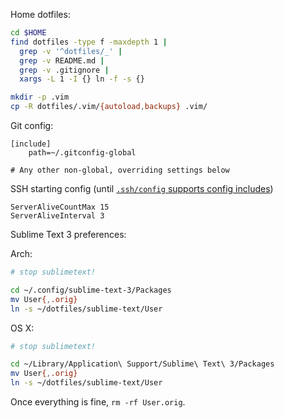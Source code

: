 Home dotfiles:

```bash
cd $HOME
find dotfiles -type f -maxdepth 1 |
  grep -v '^dotfiles/_' |
  grep -v README.md |
  grep -v .gitignore |
  xargs -L 1 -I {} ln -f -s {}

mkdir -p .vim
cp -R dotfiles/.vim/{autoload,backups} .vim/
```

Git config:

```
[include]
	path=~/.gitconfig-global

# Any other non-global, overriding settings below
```

SSH starting config (until [`.ssh/config` supports config includes](https://bugzilla.mindrot.org/show_bug.cgi?id=1585))

```
ServerAliveCountMax 15
ServerAliveInterval 3
```

Sublime Text 3 preferences:

Arch:

```bash
# stop sublimetext!

cd ~/.config/sublime-text-3/Packages
mv User{,.orig}
ln -s ~/dotfiles/sublime-text/User
```

OS X:

```bash
# stop sublimetext!

cd ~/Library/Application\ Support/Sublime\ Text\ 3/Packages
mv User{,.orig}
ln -s ~/dotfiles/sublime-text/User
```

Once everything is fine, `rm -rf User.orig`.
